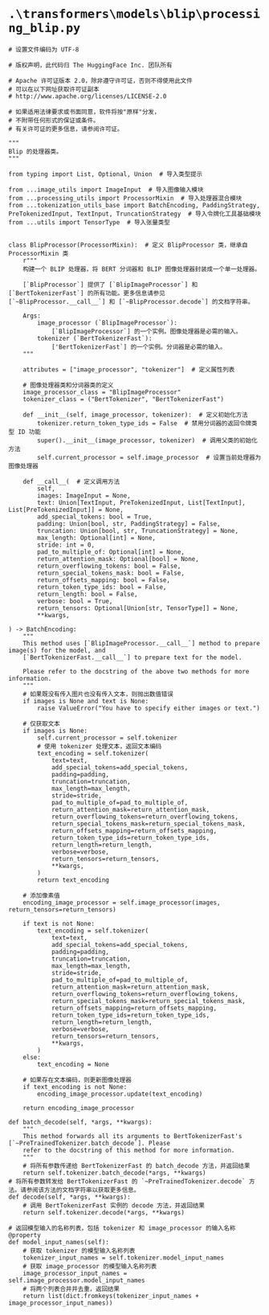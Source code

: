 # `.\transformers\models\blip\processing_blip.py`

```
# 设置文件编码为 UTF-8

# 版权声明，此代码归 The HuggingFace Inc. 团队所有

# Apache 许可证版本 2.0，除非遵守许可证，否则不得使用此文件
# 可以在以下网址获取许可证副本
# http://www.apache.org/licenses/LICENSE-2.0

# 如果适用法律要求或书面同意，软件将按"原样"分发，
# 不附带任何形式的保证或条件。
# 有关许可证的更多信息，请参阅许可证。

"""
Blip 的处理器类。
"""

from typing import List, Optional, Union  # 导入类型提示

from ...image_utils import ImageInput  # 导入图像输入模块
from ...processing_utils import ProcessorMixin  # 导入处理器混合模块
from ...tokenization_utils_base import BatchEncoding, PaddingStrategy, PreTokenizedInput, TextInput, TruncationStrategy  # 导入令牌化工具基础模块
from ...utils import TensorType  # 导入张量类型


class BlipProcessor(ProcessorMixin):  # 定义 BlipProcessor 类，继承自 ProcessorMixin 类
    r"""
    构建一个 BLIP 处理器，将 BERT 分词器和 BLIP 图像处理器封装成一个单一处理器。

    [`BlipProcessor`] 提供了 [`BlipImageProcessor`] 和 [`BertTokenizerFast`] 的所有功能。更多信息请参见 [`~BlipProcessor.__call__`] 和 [`~BlipProcessor.decode`] 的文档字符串。

    Args:
        image_processor (`BlipImageProcessor`):
            [`BlipImageProcessor`] 的一个实例。图像处理器是必需的输入。
        tokenizer (`BertTokenizerFast`):
            ['BertTokenizerFast`] 的一个实例。分词器是必需的输入。
    """

    attributes = ["image_processor", "tokenizer"]  # 定义属性列表

    # 图像处理器类和分词器类的定义
    image_processor_class = "BlipImageProcessor"
    tokenizer_class = ("BertTokenizer", "BertTokenizerFast")

    def __init__(self, image_processor, tokenizer):  # 定义初始化方法
        tokenizer.return_token_type_ids = False  # 禁用分词器的返回令牌类型 ID 功能
        super().__init__(image_processor, tokenizer)  # 调用父类的初始化方法
        self.current_processor = self.image_processor  # 设置当前处理器为图像处理器

    def __call__(  # 定义调用方法
        self,
        images: ImageInput = None,
        text: Union[TextInput, PreTokenizedInput, List[TextInput], List[PreTokenizedInput]] = None,
        add_special_tokens: bool = True,
        padding: Union[bool, str, PaddingStrategy] = False,
        truncation: Union[bool, str, TruncationStrategy] = None,
        max_length: Optional[int] = None,
        stride: int = 0,
        pad_to_multiple_of: Optional[int] = None,
        return_attention_mask: Optional[bool] = None,
        return_overflowing_tokens: bool = False,
        return_special_tokens_mask: bool = False,
        return_offsets_mapping: bool = False,
        return_token_type_ids: bool = False,
        return_length: bool = False,
        verbose: bool = True,
        return_tensors: Optional[Union[str, TensorType]] = None,
        **kwargs,
```  
    ) -> BatchEncoding:
        """
        This method uses [`BlipImageProcessor.__call__`] method to prepare image(s) for the model, and
        [`BertTokenizerFast.__call__`] to prepare text for the model.

        Please refer to the docstring of the above two methods for more information.
        """
        # 如果既没有传入图片也没有传入文本，则抛出数值错误
        if images is None and text is None:
            raise ValueError("You have to specify either images or text.")

        # 仅获取文本
        if images is None:
            self.current_processor = self.tokenizer
            # 使用 tokenizer 处理文本，返回文本编码
            text_encoding = self.tokenizer(
                text=text,
                add_special_tokens=add_special_tokens,
                padding=padding,
                truncation=truncation,
                max_length=max_length,
                stride=stride,
                pad_to_multiple_of=pad_to_multiple_of,
                return_attention_mask=return_attention_mask,
                return_overflowing_tokens=return_overflowing_tokens,
                return_special_tokens_mask=return_special_tokens_mask,
                return_offsets_mapping=return_offsets_mapping,
                return_token_type_ids=return_token_type_ids,
                return_length=return_length,
                verbose=verbose,
                return_tensors=return_tensors,
                **kwargs,
            )
            return text_encoding

        # 添加像素值
        encoding_image_processor = self.image_processor(images, return_tensors=return_tensors)

        if text is not None:
            text_encoding = self.tokenizer(
                text=text,
                add_special_tokens=add_special_tokens,
                padding=padding,
                truncation=truncation,
                max_length=max_length,
                stride=stride,
                pad_to_multiple_of=pad_to_multiple_of,
                return_attention_mask=return_attention_mask,
                return_overflowing_tokens=return_overflowing_tokens,
                return_special_tokens_mask=return_special_tokens_mask,
                return_offsets_mapping=return_offsets_mapping,
                return_token_type_ids=return_token_type_ids,
                return_length=return_length,
                verbose=verbose,
                return_tensors=return_tensors,
                **kwargs,
            )
        else:
            text_encoding = None

        # 如果存在文本编码，则更新图像处理器
        if text_encoding is not None:
            encoding_image_processor.update(text_encoding)

        return encoding_image_processor

    def batch_decode(self, *args, **kwargs):
        """
        This method forwards all its arguments to BertTokenizerFast's [`~PreTrainedTokenizer.batch_decode`]. Please
        refer to the docstring of this method for more information.
        """
        # 将所有参数传递给 BertTokenizerFast 的 batch_decode 方法，并返回结果
        return self.tokenizer.batch_decode(*args, **kwargs)
    # 将所有参数转发给 BertTokenizerFast 的 `~PreTrainedTokenizer.decode` 方法。请参阅该方法的文档字符串以获取更多信息。
    def decode(self, *args, **kwargs):
        # 调用 BertTokenizerFast 实例的 decode 方法，并返回结果
        return self.tokenizer.decode(*args, **kwargs)

    # 返回模型输入的名称列表，包括 tokenizer 和 image_processor 的输入名称
    @property
    def model_input_names(self):
        # 获取 tokenizer 的模型输入名称列表
        tokenizer_input_names = self.tokenizer.model_input_names
        # 获取 image_processor 的模型输入名称列表
        image_processor_input_names = self.image_processor.model_input_names
        # 将两个列表合并并去重，返回结果
        return list(dict.fromkeys(tokenizer_input_names + image_processor_input_names))
```